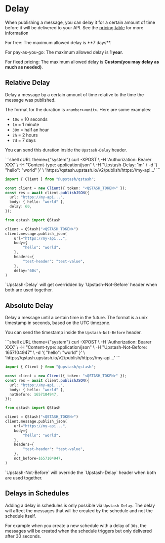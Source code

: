 # Delay

When publishing a message, you can delay it for a certain amount of time before
it will be delivered to your API. See the [pricing table](https://upstash.com/pricing/qstash) for more information

<Warning>
  For free: The maximum allowed delay is  **7 days**.

  For pay-as-you-go: The maximum allowed delay is  **1 year**.

  For fixed pricing: The maximum allowed delay is  **Custom(you may delay as much as needed)**.
</Warning>

## Relative Delay

Delay a message by a certain amount of time relative to the time the message was
published.

The format for the duration is `<number><unit>`. Here are some examples:

* `10s` = 10 seconds
* `1m` = 1 minute
* `30m` = half an hour
* `2h` = 2 hours
* `7d` = 7 days

You can send this duration inside the `Upstash-Delay` header.

<CodeGroup>
  ```shell cURL theme={"system"}
  curl -XPOST \
      -H 'Authorization: Bearer XXX' \
      -H "Content-type: application/json" \
      -H "Upstash-Delay: 1m" \
      -d '{ "hello": "world" }' \
      'https://qstash.upstash.io/v2/publish/https://my-api...'
  ```

  ```typescript Typescript theme={"system"}
  import { Client } from "@upstash/qstash";

  const client = new Client({ token: "<QSTASH_TOKEN>" });
  const res = await client.publishJSON({
    url: "https://my-api...",
    body: { hello: "world" },
    delay: 60,
  });
  ```

  ```python Python theme={"system"}
  from qstash import QStash

  client = QStash("<QSTASH_TOKEN>")
  client.message.publish_json(
      url="https://my-api...",
      body={
          "hello": "world",
      },
      headers={
          "test-header": "test-value",
      },
      delay="60s",
  )
  ```
</CodeGroup>

<Warning>
  `Upstash-Delay` will get overridden by `Upstash-Not-Before` header when both are
  used together.
</Warning>

## Absolute Delay

Delay a message until a certain time in the future. The format is a unix
timestamp in seconds, based on the UTC timezone.

You can send the timestamp inside the `Upstash-Not-Before` header.

<CodeGroup>
  ```shell cURL theme={"system"}
  curl -XPOST \
      -H 'Authorization: Bearer XXX' \
      -H "Content-type: application/json" \
      -H "Upstash-Not-Before: 1657104947" \
      -d '{ "hello": "world" }' \
      'https://qstash.upstash.io/v2/publish/https://my-api...'
  ```

  ```typescript Typescript theme={"system"}
  import { Client } from "@upstash/qstash";

  const client = new Client({ token: "<QSTASH_TOKEN>" });
  const res = await client.publishJSON({
    url: "https://my-api...",
    body: { hello: "world" },
    notBefore: 1657104947,
  });
  ```

  ```python Python theme={"system"}
  from qstash import QStash

  client = QStash("<QSTASH_TOKEN>")
  client.message.publish_json(
      url="https://my-api...",
      body={
          "hello": "world",
      },
      headers={
          "test-header": "test-value",
      },
      not_before=1657104947,
  )
  ```
</CodeGroup>

<Info>
  `Upstash-Not-Before` will override the `Upstash-Delay` header when both are used
  together.
</Info>

## Delays in Schedules

Adding a delay in schedules is only possible via `Upstash-Delay`. The
delay will affect the messages that will be created by the schedule and not the
schedule itself.

For example when you create a new schedule with a delay of `30s`, the messages
will be created when the schedule triggers but only delivered after 30 seconds.
